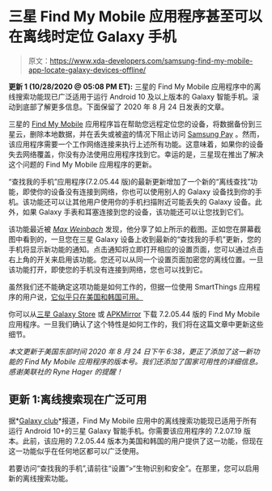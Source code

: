 # 三星 Find My Mobile 应用程序甚至可以在离线时定位 Galaxy 手机

> 原文：<https://www.xda-developers.com/samsung-find-my-mobile-app-locate-galaxy-devices-offline/>

**更新 1 (10/28/2020 @ 05:08 PM ET):** 三星的 Find My Mobile 应用程序中的离线搜索功能现已广泛适用于运行 Android 10 及以上版本的 Galaxy 智能手机。滚动到底部了解更多信息。下面保留了 2020 年 8 月 24 日发表的文章。

三星的 [Find My Mobile](https://www.xda-developers.com/samsung-sends-out-weird-1-find-my-mobile-notification/) 应用程序旨在帮助您远程定位您的设备，将数据备份到三星云，删除本地数据，并在丢失或被盗的情况下阻止访问 [Samsung Pay](https://www.xda-developers.com/tag/samsung-pay/) 。然而，该应用程序需要一个工作网络连接来执行上述所有功能。这意味着，如果你的设备失去网络覆盖，你没有办法使用应用程序找到它。幸运的是，三星现在推出了解决这个问题的 Find My Mobile 应用程序的更新。

“查找我的手机”应用程序(7.2.05.44 版)的最新更新增加了一个新的“离线查找”功能，即使你的设备没有连接到网络，你也可以使用别人的 Galaxy 设备找到你的手机。该功能还可以让其他用户使用你的手机扫描附近可能丢失的 Galaxy 设备。此外，如果 Galaxy 手表和耳塞连接到您的设备，该功能还可以让您找到它们。

该功能最近被 [*Max Weinbach*](https://www.xda-developers.com/author/mweinbach/) 发现，他分享了如上所示的截图。正如您在屏幕截图中看到的，一旦您在三星 Galaxy 设备上收到最新的“查找我的手机”更新，您的手机将显示新功能的通知。点击通知将立即打开相应的设置页面，您可以通过点击右上角的开关来启用该功能。您还可以从同一个设置页面加密您的离线位置。一旦该功能打开，即使您的手机没有连接到网络，您也可以找到它。

虽然我们还不能确定这项功能是如何工作的，但据一位使用 SmartThings 应用程序的用户说，[它似乎只在美国和韩国可用。](https://twitter.com/Juste2P/status/1297884555148505089)

你可以从[三星 Galaxy Store](http://apps.samsung.com/appquery/appDetail.as?appId=com.samsung.android.fmm&cId=000004700911) 或 [APKMirror](https://www.apkmirror.com/apk/samsung-electronics-co-ltd/find-my-mobile/find-my-mobile-7-2-05-44-release/) 下载 7.2.05.44 版的 Find My Mobile 应用程序。一旦我们确认了这个特性是如何工作的，我们将在这篇文章中更新这些细节。

*本文更新于美国东部时间 2020 年 8 月 24 日下午 6:38，更正了添加了这一新功能的 Find My Mobile 应用程序的版本号。我们还添加了国家可用性的详细信息。感谢美联社的 Ryne Hager 的提醒！*

## 更新 1:离线搜索现在广泛可用

据*[Galaxy club](https://www.galaxyclub.nl/nieuws/samsung-brengt-offline-zoeken-naar-telefoons-met-android-10/)*报道，Find My Mobile 应用中的离线搜索功能现已适用于所有运行 Android 10+的三星 Galaxy 智能手机。你需要该应用程序的 7.2.07.19 版本。此前，该应用的 7.2.05.44 版本为美国和韩国的用户提供了这一功能，但现在这一功能似乎在任何地区都可以广泛使用。

若要访问“查找我的手机”,请前往“设置”>“生物识别和安全”。在那里，您可以启用新的离线搜索功能。